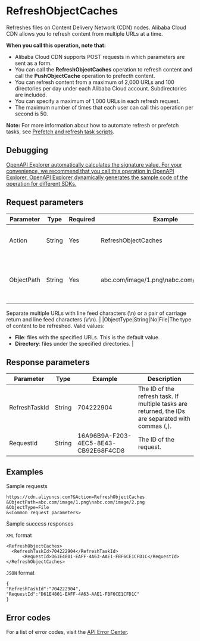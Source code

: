 # RefreshObjectCaches

Refreshes files on Content Delivery Network \(CDN\) nodes. Alibaba Cloud CDN allows you to refresh content from multiple URLs at a time.

**When you call this operation, note that:**

-   Alibaba Cloud CDN supports POST requests in which parameters are sent as a form.
-   You can call the **RefreshObjectCaches** operation to refresh content and call the **PushObjectCache** operation to prefecth content.
-   You can refresh content from a maximum of 2,000 URLs and 100 directories per day under each Alibaba Cloud account. Subdirectories are included.
-   You can specify a maximum of 1,000 URLs in each refresh request.
-   The maximum number of times that each user can call this operation per second is 50.

**Note:** For more information about how to automate refresh or prefetch tasks, see [Prefetch and refresh task scripts](~~151829~~).


## Debugging

[OpenAPI Explorer automatically calculates the signature value. For your convenience, we recommend that you call this operation in OpenAPI Explorer. OpenAPI Explorer dynamically generates the sample code of the operation for different SDKs.](https://api.aliyun.com/#product=Cdn&api=RefreshObjectCaches&type=RPC&version=2018-05-10)

## Request parameters

|Parameter|Type|Required|Example|Description|
|---------|----|--------|-------|-----------|
|Action|String|Yes|RefreshObjectCaches|The operation that you want to perform. Set the value to **RefreshObjectCaches**. |
|ObjectPath|String|Yes|abc.com/image/1.png\\nabc.com/image/2.png|The URLs from which content is refreshed. Format: **Accelerated domain name/paths or directories of files to be refreshed**.

 Separate multiple URLs with line feed characters \(\\n\) or a pair of carriage return and line feed characters \(\\r\\n\). |
|ObjectType|String|No|File|The type of content to be refreshed. Valid values:

 -   **File**: files with the specified URLs. This is the default value.
-   **Directory**: files under the specified directories. |

## Response parameters

|Parameter|Type|Example|Description|
|---------|----|-------|-----------|
|RefreshTaskId|String|704222904|The ID of the refresh task. If multiple tasks are returned, the IDs are separated with commas \(,\). |
|RequestId|String|16A96B9A-F203-4EC5-8E43-CB92E68F4CD8|The ID of the request. |

## Examples

Sample requests

```
https://cdn.aliyuncs.com?&Action=RefreshObjectCaches
&ObjectPath=abc.com/image/1.png\nabc.com/image/2.png
&ObjectType=File
&<Common request parameters>
```

Sample success responses

`XML` format

```
<RefreshObjectCaches>	
  <RefreshTaskId>704222904</RefreshTaskId>
	  <RequestId>D61E4801-EAFF-4A63-AAE1-FBF6CE1CFD1C</RequestId>
</RefreshObjectCaches>
```

`JSON` format

```
{
"RefreshTaskId":"704222904",
"RequestId":"D61E4801-EAFF-4A63-AAE1-FBF6CE1CFD1C"
}
```

## Error codes

For a list of error codes, visit the [API Error Center](https://error-center.alibabacloud.com/status/product/Cdn).

